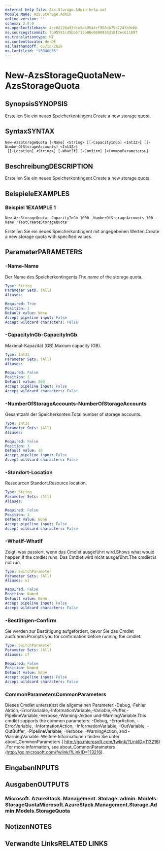 ```yaml
---
external help file: Azs.Storage.Admin-help.xml
Module Name: Azs.Storage.Admin
online version: ''
schema: 2.0.0
ms.openlocfilehash: 4cc08220a92dce5a49544cf958db79d7243b9ebb
ms.sourcegitcommit: fb95591c45bb5f12b98e0690938d18f2ec611897
ms.translationtype: MT
ms.contentlocale: de-DE
ms.lasthandoff: 03/15/2020
ms.locfileid: "93840835"
---
```

# <span data-ttu-id="22cb6-101">New-AzsStorageQuota</span><span class="sxs-lookup"><span data-stu-id="22cb6-101">New-AzsStorageQuota</span></span>

## <span data-ttu-id="22cb6-102">Synopsis</span><span class="sxs-lookup"><span data-stu-id="22cb6-102">SYNOPSIS</span></span>
<span data-ttu-id="22cb6-103">Erstellen Sie ein neues Speicherkontingent.</span><span class="sxs-lookup"><span data-stu-id="22cb6-103">Create a new storage quota.</span></span>

## <span data-ttu-id="22cb6-104">Syntax</span><span class="sxs-lookup"><span data-stu-id="22cb6-104">SYNTAX</span></span>

```
New-AzsStorageQuota [-Name] <String> [[-CapacityInGb] <Int32>] [[-NumberOfStorageAccounts] <Int32>]
 [[-Location] <String>] [-WhatIf] [-Confirm] [<CommonParameters>]
```

## <span data-ttu-id="22cb6-105">Beschreibung</span><span class="sxs-lookup"><span data-stu-id="22cb6-105">DESCRIPTION</span></span>
<span data-ttu-id="22cb6-106">Erstellen Sie ein neues Speicherkontingent.</span><span class="sxs-lookup"><span data-stu-id="22cb6-106">Create a new storage quota.</span></span>

## <span data-ttu-id="22cb6-107">Beispiele</span><span class="sxs-lookup"><span data-stu-id="22cb6-107">EXAMPLES</span></span>

### <span data-ttu-id="22cb6-108">Beispiel 1</span><span class="sxs-lookup"><span data-stu-id="22cb6-108">EXAMPLE 1</span></span>
```
New-AzsStorageQuota -CapacityInGb 1000 -NumberOfStorageAccounts 100 -Name 'TestCreateStorageQuota'
```

<span data-ttu-id="22cb6-109">Erstellen Sie ein neues Speicherkontingent mit angegebenen Werten.</span><span class="sxs-lookup"><span data-stu-id="22cb6-109">Create a new storage quota with specified values.</span></span>

## <span data-ttu-id="22cb6-110">Parameter</span><span class="sxs-lookup"><span data-stu-id="22cb6-110">PARAMETERS</span></span>

### <span data-ttu-id="22cb6-111">-Name</span><span class="sxs-lookup"><span data-stu-id="22cb6-111">-Name</span></span>
<span data-ttu-id="22cb6-112">Der Name des Speicherkontingents.</span><span class="sxs-lookup"><span data-stu-id="22cb6-112">The name of the storage quota.</span></span>

```yaml
Type: String
Parameter Sets: (All)
Aliases:

Required: True
Position: 1
Default value: None
Accept pipeline input: False
Accept wildcard characters: False
```

### <span data-ttu-id="22cb6-113">-CapacityInGb</span><span class="sxs-lookup"><span data-stu-id="22cb6-113">-CapacityInGb</span></span>
<span data-ttu-id="22cb6-114">Maximal-Kapazität (GB).</span><span class="sxs-lookup"><span data-stu-id="22cb6-114">Maxium capacity (GB).</span></span>

```yaml
Type: Int32
Parameter Sets: (All)
Aliases:

Required: False
Position: 2
Default value: 500
Accept pipeline input: False
Accept wildcard characters: False
```

### <span data-ttu-id="22cb6-115">-NumberOfStorageAccounts</span><span class="sxs-lookup"><span data-stu-id="22cb6-115">-NumberOfStorageAccounts</span></span>
<span data-ttu-id="22cb6-116">Gesamtzahl der Speicherkonten.</span><span class="sxs-lookup"><span data-stu-id="22cb6-116">Total number of storage accounts.</span></span>

```yaml
Type: Int32
Parameter Sets: (All)
Aliases:

Required: False
Position: 3
Default value: 20
Accept pipeline input: False
Accept wildcard characters: False
```

### <span data-ttu-id="22cb6-117">-Standort</span><span class="sxs-lookup"><span data-stu-id="22cb6-117">-Location</span></span>
<span data-ttu-id="22cb6-118">Ressourcen Standort.</span><span class="sxs-lookup"><span data-stu-id="22cb6-118">Resource location.</span></span>

```yaml
Type: String
Parameter Sets: (All)
Aliases:

Required: False
Position: 4
Default value: None
Accept pipeline input: False
Accept wildcard characters: False
```

### <span data-ttu-id="22cb6-119">-WhatIf</span><span class="sxs-lookup"><span data-stu-id="22cb6-119">-WhatIf</span></span>
<span data-ttu-id="22cb6-120">Zeigt, was passiert, wenn das Cmdlet ausgeführt wird.</span><span class="sxs-lookup"><span data-stu-id="22cb6-120">Shows what would happen if the cmdlet runs.</span></span>
<span data-ttu-id="22cb6-121">Das Cmdlet wird nicht ausgeführt.</span><span class="sxs-lookup"><span data-stu-id="22cb6-121">The cmdlet is not run.</span></span>

```yaml
Type: SwitchParameter
Parameter Sets: (All)
Aliases: wi

Required: False
Position: Named
Default value: None
Accept pipeline input: False
Accept wildcard characters: False
```

### <span data-ttu-id="22cb6-122">-Bestätigen</span><span class="sxs-lookup"><span data-stu-id="22cb6-122">-Confirm</span></span>
<span data-ttu-id="22cb6-123">Sie werden zur Bestätigung aufgefordert, bevor Sie das Cmdlet ausführen.</span><span class="sxs-lookup"><span data-stu-id="22cb6-123">Prompts you for confirmation before running the cmdlet.</span></span>

```yaml
Type: SwitchParameter
Parameter Sets: (All)
Aliases: cf

Required: False
Position: Named
Default value: None
Accept pipeline input: False
Accept wildcard characters: False
```

### <span data-ttu-id="22cb6-124">CommonParameters</span><span class="sxs-lookup"><span data-stu-id="22cb6-124">CommonParameters</span></span>
<span data-ttu-id="22cb6-125">Dieses Cmdlet unterstützt die allgemeinen Parameter:-Debug,-Fehler Aktion,-ErrorVariable,-InformationVariable,-Variable,-Puffer,-PipelineVariable,-Verbose,-Warning-Aktion und-WarningVariable.</span><span class="sxs-lookup"><span data-stu-id="22cb6-125">This cmdlet supports the common parameters: -Debug, -ErrorAction, -ErrorVariable, -InformationAction, -InformationVariable, -OutVariable, -OutBuffer, -PipelineVariable, -Verbose, -WarningAction, and -WarningVariable.</span></span> <span data-ttu-id="22cb6-126">Weitere Informationen finden Sie unter about_CommonParameters ( http://go.microsoft.com/fwlink/?LinkID=113216) .</span><span class="sxs-lookup"><span data-stu-id="22cb6-126">For more information, see about_CommonParameters (http://go.microsoft.com/fwlink/?LinkID=113216).</span></span>

## <span data-ttu-id="22cb6-127">Eingaben</span><span class="sxs-lookup"><span data-stu-id="22cb6-127">INPUTS</span></span>

## <span data-ttu-id="22cb6-128">Ausgaben</span><span class="sxs-lookup"><span data-stu-id="22cb6-128">OUTPUTS</span></span>

### <span data-ttu-id="22cb6-129">Microsoft. AzureStack. Management. Storage. admin. Models. StorageQuota</span><span class="sxs-lookup"><span data-stu-id="22cb6-129">Microsoft.AzureStack.Management.Storage.Admin.Models.StorageQuota</span></span>

## <span data-ttu-id="22cb6-130">Notizen</span><span class="sxs-lookup"><span data-stu-id="22cb6-130">NOTES</span></span>

## <span data-ttu-id="22cb6-131">Verwandte Links</span><span class="sxs-lookup"><span data-stu-id="22cb6-131">RELATED LINKS</span></span>
